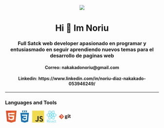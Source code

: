 

<!--
**NakakadoNoriu/NakakadoNoriu** is a ✨ _special_ ✨ repository because its `README.md` (this file) appears on your GitHub profile.

Here are some ideas to get you started:

- 🔭 I’m currently working on ...
- 🌱 I’m currently learning ...
- 👯 I’m looking to collaborate on ...
- 🤔 I’m looking for help with ...
- 💬 Ask me about ...
- 📫 How to reach me: ...
- 😄 Pronouns: ...
- ⚡ Fun fact: ...
-->

<div id="header" align="center">
  <img src="https://media.giphy.com/media/h408T6Y5GfmXBKW62l/giphy.gif" width="300"/> 
  <h1 align="center">  Hi 👋 Im Noriu </h1>
  <h3> Full Satck web developer apasionado en programar y entusiasmado en seguir aprendiendo nuevos temas para el desarrollo de paginas web </h3>
  <h4> Correo: nakakadonoriu@gmail.com </h4>
  <h4> Linkedin: https://www.linkedin.com/in/noriu-diaz-nakakado-053946249/  </h4>
</div>
<hr/>
<!--
https://github.com/devicons/devicon/blob/master/icons/html5/html5-original.svg
https://github.com/devicons/devicon/blob/master/icons/css3/css3-plain-wordmark.svg
https://github.com/devicons/devicon/blob/master/icons/javascript/javascript-original.svg
https://github.com/devicons/devicon/blob/master/icons/react/react-original-wordmark.svg
https://github.com/devicons/devicon/blob/master/icons/git/git-original-wordmark.svg
-->
<div>
  <h3>Languages and Tools</h3>
  <div>
    <img src="https://github.com/devicons/devicon/blob/master/icons/html5/html5-original.svg" width="40"/> 
    <img src="https://github.com/devicons/devicon/blob/master/icons/css3/css3-plain-wordmark.svg" width="40"/>
    <img src="https://github.com/devicons/devicon/blob/master/icons/javascript/javascript-original.svg" width="40"/>
    <img src="https://github.com/devicons/devicon/blob/master/icons/react/react-original-wordmark.svg" width="40"/>
    <img src="https://github.com/devicons/devicon/blob/master/icons/git/git-original-wordmark.svg" width="40"/>
  </div>
</div>




